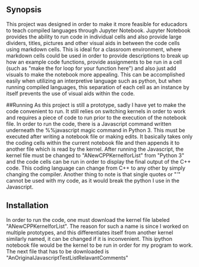 ## Synopsis 
This project was designed in order to make it more feasible for educadors to teach compiled languages through Jupyter Notebook. Jupyter Notebook provides the ability to run code in individual cells and also provide large dividers, titles, pictures and other visual aids in between the code cells using markdown cells. This is ideal for a classroom environment, where markdown cells could be used in order to provide descriptions to break up how an example code functions, provide assignments to be run in a cell (such as "make the for loop for your function here") and also just add visuals to make the notebook more appealing. This can be accomplished easily when utilizing an interpretive language such as python, but when running compiled languages, this separation of each cell as an instance by itself prevents the use of visual aids within the code.


##Running
As this project is still a prototype, sadly I have yet to make the code convenient to run. It still relies on switching kernels in order to work and requires a piece of code to run prior to the execution of the notebook file. In order to run the code, there is a Javascript command written underneath the %%javascript magic command in Python 3. This must be executed after writing a notebook file or making edits. It basically takes only the coding cells within the current notebook file and then appends it to another file which is read by the kernel. After running the Javascript, the kernel file must be changed to "ANewCPPKernelforList" from "Python 3" and the code cells can be run in order to display the final output of the C++ code. This coding language can change from C++ to any other by simply changing the compiler. Another thing to note is that single quotes or "'" cannot be used with my code, as it would break the python I use in the Javascript.

## Installation 
In order to run the code, one must download the kernel file labeled "ANewCPPKernelforList". The reason for such a name is since I worked on multiple prototypes, and this differentiates itself from another kernel similarly named, it can be changed if it is inconvenient. This ipython notebook file would be the kernel to be run in order for my program to work. The next file that has to be downloaded is "AnOriginalJavascriptTestListRelavantComments"